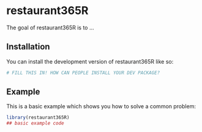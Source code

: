
# restaurant365R

<!-- badges: start -->
<!-- badges: end -->

The goal of restaurant365R is to ...

## Installation

You can install the development version of restaurant365R like so:

``` r
# FILL THIS IN! HOW CAN PEOPLE INSTALL YOUR DEV PACKAGE?
```

## Example

This is a basic example which shows you how to solve a common problem:

``` r
library(restaurant365R)
## basic example code
```

